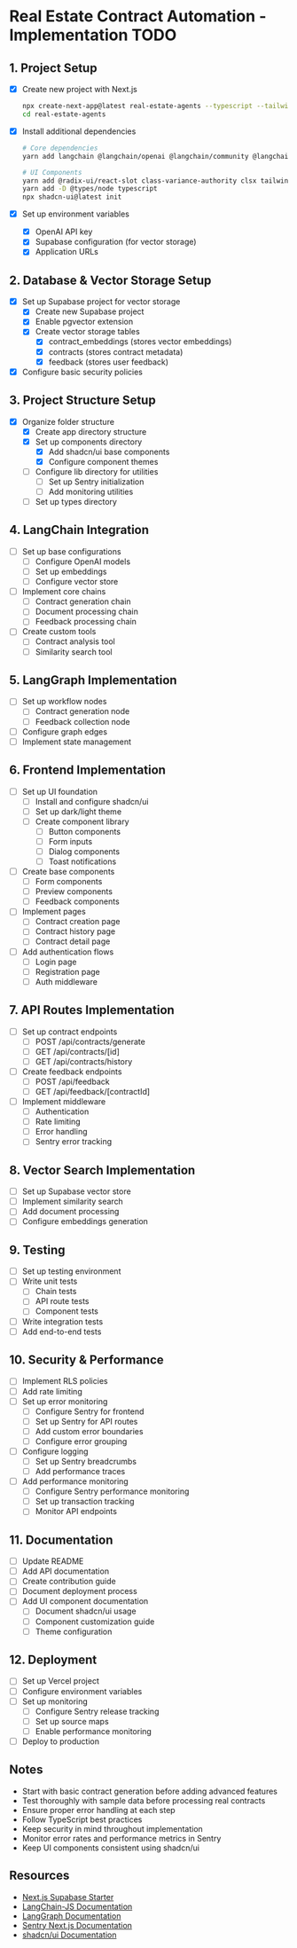 # Real Estate Contract Automation - Implementation TODO

## 1. Project Setup

- [x] Create new project with Next.js
  ```bash
  npx create-next-app@latest real-estate-agents --typescript --tailwind --app --no-src-dir --use-yarn
  cd real-estate-agents
  ```
- [x] Install additional dependencies

  ```bash
  # Core dependencies
  yarn add langchain @langchain/openai @langchain/community @langchain/langgraph @supabase/supabase-js

  # UI Components
  yarn add @radix-ui/react-slot class-variance-authority clsx tailwind-merge lucide-react
  yarn add -D @types/node typescript
  npx shadcn-ui@latest init
  ```

- [x] Set up environment variables
  - [x] OpenAI API key
  - [x] Supabase configuration (for vector storage)
  - [x] Application URLs

## 2. Database & Vector Storage Setup

- [x] Set up Supabase project for vector storage
  - [x] Create new Supabase project
  - [x] Enable pgvector extension
  - [x] Create vector storage tables
    - [x] contract_embeddings (stores vector embeddings)
    - [x] contracts (stores contract metadata)
    - [x] feedback (stores user feedback)
- [x] Configure basic security policies

## 3. Project Structure Setup

- [x] Organize folder structure
  - [x] Create app directory structure
  - [x] Set up components directory
    - [x] Add shadcn/ui base components
    - [x] Configure component themes
  - [ ] Configure lib directory for utilities
    - [ ] Set up Sentry initialization
    - [ ] Add monitoring utilities
  - [ ] Set up types directory

## 4. LangChain Integration

- [ ] Set up base configurations
  - [ ] Configure OpenAI models
  - [ ] Set up embeddings
  - [ ] Configure vector store
- [ ] Implement core chains
  - [ ] Contract generation chain
  - [ ] Document processing chain
  - [ ] Feedback processing chain
- [ ] Create custom tools
  - [ ] Contract analysis tool
  - [ ] Similarity search tool

## 5. LangGraph Implementation

- [ ] Set up workflow nodes
  - [ ] Contract generation node
  - [ ] Feedback collection node
- [ ] Configure graph edges
- [ ] Implement state management

## 6. Frontend Implementation

- [ ] Set up UI foundation
  - [ ] Install and configure shadcn/ui
  - [ ] Set up dark/light theme
  - [ ] Create component library
    - [ ] Button components
    - [ ] Form inputs
    - [ ] Dialog components
    - [ ] Toast notifications
- [ ] Create base components
  - [ ] Form components
  - [ ] Preview components
  - [ ] Feedback components
- [ ] Implement pages
  - [ ] Contract creation page
  - [ ] Contract history page
  - [ ] Contract detail page
- [ ] Add authentication flows
  - [ ] Login page
  - [ ] Registration page
  - [ ] Auth middleware

## 7. API Routes Implementation

- [ ] Set up contract endpoints
  - [ ] POST /api/contracts/generate
  - [ ] GET /api/contracts/[id]
  - [ ] GET /api/contracts/history
- [ ] Create feedback endpoints
  - [ ] POST /api/feedback
  - [ ] GET /api/feedback/[contractId]
- [ ] Implement middleware
  - [ ] Authentication
  - [ ] Rate limiting
  - [ ] Error handling
  - [ ] Sentry error tracking

## 8. Vector Search Implementation

- [ ] Set up Supabase vector store
- [ ] Implement similarity search
- [ ] Add document processing
- [ ] Configure embeddings generation

## 9. Testing

- [ ] Set up testing environment
- [ ] Write unit tests
  - [ ] Chain tests
  - [ ] API route tests
  - [ ] Component tests
- [ ] Write integration tests
- [ ] Add end-to-end tests

## 10. Security & Performance

- [ ] Implement RLS policies
- [ ] Add rate limiting
- [ ] Set up error monitoring
  - [ ] Configure Sentry for frontend
  - [ ] Set up Sentry for API routes
  - [ ] Add custom error boundaries
  - [ ] Configure error grouping
- [ ] Configure logging
  - [ ] Set up Sentry breadcrumbs
  - [ ] Add performance traces
- [ ] Add performance monitoring
  - [ ] Configure Sentry performance monitoring
  - [ ] Set up transaction tracking
  - [ ] Monitor API endpoints

## 11. Documentation

- [ ] Update README
- [ ] Add API documentation
- [ ] Create contribution guide
- [ ] Document deployment process
- [ ] Add UI component documentation
  - [ ] Document shadcn/ui usage
  - [ ] Component customization guide
  - [ ] Theme configuration

## 12. Deployment

- [ ] Set up Vercel project
- [ ] Configure environment variables
- [ ] Set up monitoring
  - [ ] Configure Sentry release tracking
  - [ ] Set up source maps
  - [ ] Enable performance monitoring
- [ ] Deploy to production

## Notes

- Start with basic contract generation before adding advanced features
- Test thoroughly with sample data before processing real contracts
- Ensure proper error handling at each step
- Follow TypeScript best practices
- Keep security in mind throughout implementation
- Monitor error rates and performance metrics in Sentry
- Keep UI components consistent using shadcn/ui

## Resources

- [Next.js Supabase Starter](https://github.com/vercel/next.js/tree/canary/examples/with-supabase)
- [LangChain-JS Documentation](https://js.langchain.com/docs)
- [LangGraph Documentation](https://langchain-ai.github.io/langgraph/)
- [Sentry Next.js Documentation](https://docs.sentry.io/platforms/javascript/guides/nextjs/)
- [shadcn/ui Documentation](https://ui.shadcn.com/docs)
